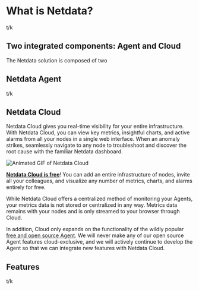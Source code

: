 <!--
title: "What is Netdata?"
description: ""
custom_edit_url: https://github.com/netdata/netdata/edit/master/docs/overview/what-is-netdata.md
-->

# What is Netdata?

t/k

## Two integrated components: Agent and Cloud

The Netdata solution is composed of two 

## Netdata Agent

t/k

## Netdata Cloud

Netdata Cloud gives you real-time visibility for your entire infrastructure. With Netdata Cloud, you can view key
metrics, insightful charts, and active alarms from all your nodes in a single web interface. When an anomaly strikes,
seamlessly navigate to any node to troubleshoot and discover the root cause with the familiar Netdata dashboard.

![Animated GIF of Netdata
Cloud](https://user-images.githubusercontent.com/1153921/80828986-1ebb3b00-8b9b-11ea-957f-2c8d0d009e44.gif)

**[Netdata Cloud is free](/docs/cloud/faq-glossary#how-much-does-netdata-cost-how-and-why-is-it-free)**! You can add an
entire infrastructure of nodes, invite all your colleagues, and visualize any number of metrics, charts, and alarms
entirely for free.

While Netdata Cloud offers a centralized method of monitoring your Agents, your metrics data is not stored or
centralized in any way. Metrics data remains with your nodes and is only streamed to your browser through Cloud. 

In addition, Cloud only expands on the functionality of the wildly popular [free and open source Agent](/docs/agent/).
We will never make any of our open source Agent features cloud-exclusive, and we will actively continue to develop the
Agent so that we can integrate new features with Netdata Cloud.

## Features

t/k
